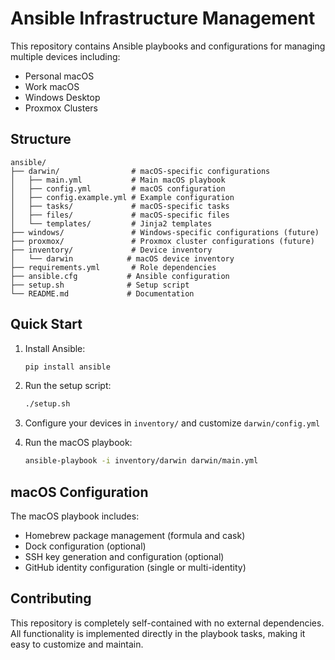 # Ansible Infrastructure Management

This repository contains Ansible playbooks and configurations for managing multiple devices including:

- Personal macOS
- Work macOS  
- Windows Desktop
- Proxmox Clusters

## Structure

```
ansible/
├── darwin/                # macOS-specific configurations
│   ├── main.yml           # Main macOS playbook
│   ├── config.yml         # macOS configuration
│   ├── config.example.yml # Example configuration
│   ├── tasks/             # macOS-specific tasks
│   ├── files/             # macOS-specific files
│   └── templates/         # Jinja2 templates
├── windows/               # Windows-specific configurations (future)
├── proxmox/               # Proxmox cluster configurations (future)
├── inventory/             # Device inventory
│   └── darwin            # macOS device inventory
├── requirements.yml       # Role dependencies
├── ansible.cfg           # Ansible configuration
├── setup.sh              # Setup script
└── README.md             # Documentation
```

## Quick Start

1. Install Ansible:
   ```bash
   pip install ansible
   ```

2. Run the setup script:
   ```bash
   ./setup.sh
   ```

3. Configure your devices in `inventory/` and customize `darwin/config.yml`

4. Run the macOS playbook:
   ```bash
   ansible-playbook -i inventory/darwin darwin/main.yml
   ```

## macOS Configuration

The macOS playbook includes:
- Homebrew package management (formula and cask)
- Dock configuration (optional)
- SSH key generation and configuration (optional)
- GitHub identity configuration (single or multi-identity)

## Contributing

This repository is completely self-contained with no external dependencies. All functionality is implemented directly in the playbook tasks, making it easy to customize and maintain. 